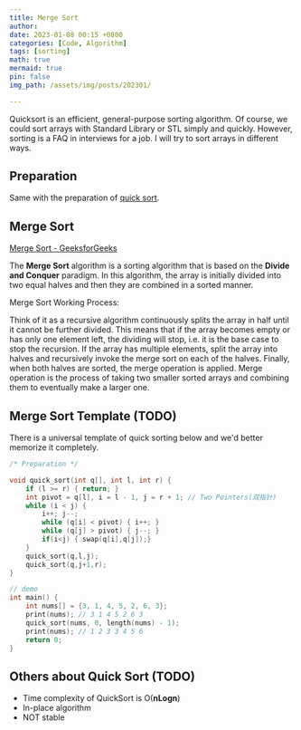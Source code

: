 ```yaml
---
title: Merge Sort
author: 
date: 2023-01-08 00:15 +0800
categories: [Code, Algorithm]
tags: [sorting]
math: true
mermaid: true
pin: false
img_path: /assets/img/posts/202301/

---
```



Quicksort is an efficient, general-purpose sorting algorithm. Of course, we could sort arrays with Standard Library or STL simply and quickly. However, sorting is a FAQ in interviews for a job. I will try to sort arrays in different ways.

## Preparation

Same with the preparation of [quick sort](https://xuyanshi.github.io/posts/quick-sort/#preparation).


## Merge Sort

[Merge Sort - GeeksforGeeks](https://www.geeksforgeeks.org/merge-sort/)

The **Merge Sort** algorithm is a sorting algorithm that is based on the **Divide and Conquer** paradigm. In this algorithm, the array is initially divided into two equal halves and then they are combined in a sorted manner.

Merge Sort Working Process:

Think of it as a recursive algorithm continuously splits the array in half until it cannot be further divided. This means that if the array becomes empty or has only one element left, the dividing will stop, i.e. it is the base case to stop the recursion. If the array has multiple elements, split the array into halves and recursively invoke the merge sort on each of the halves. Finally, when both halves are sorted, the merge operation is applied. Merge operation is the process of taking two smaller sorted arrays and combining them to eventually make a larger one.

## Merge Sort Template (TODO)

There is a universal template of quick sorting below and we'd better memorize it completely.

```c++
/* Preparation */

void quick_sort(int q[], int l, int r) {
    if (l >= r) { return; }
    int pivot = q[l], i = l - 1, j = r + 1; // Two Pointers(双指针)
    while (i < j) {
        i++; j--;
        while (q[i] < pivot) { i++; }
        while (q[j] > pivot) { j--; }
        if(i<j) { swap(q[i],q[j]);}
    }
    quick_sort(q,l,j);
    quick_sort(q,j+1,r);
}

// demo
int main() {
    int nums[] = {3, 1, 4, 5, 2, 6, 3};
    print(nums); // 3 1 4 5 2 6 3
    quick_sort(nums, 0, length(nums) - 1);
    print(nums); // 1 2 3 3 4 5 6
    return 0;
}
```



## Others about Quick Sort (TODO)

- Time complexity of QuickSort is O(**nLogn**)
- In-place algorithm
- NOT stable
